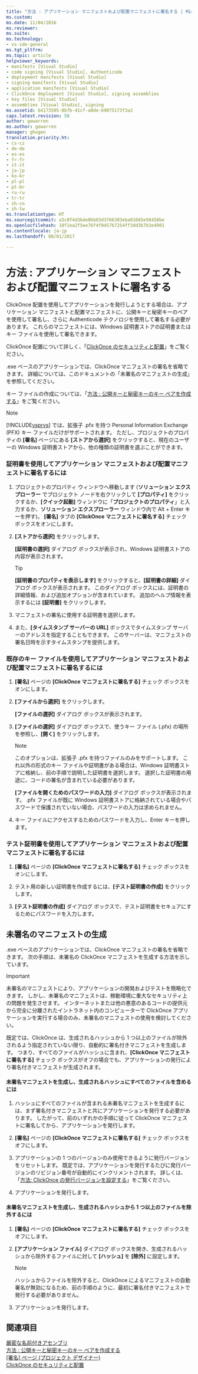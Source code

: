 ```yaml
---
title: "方法 : アプリケーション マニフェストおよび配置マニフェストに署名する | Microsoft Docs"
ms.custom: 
ms.date: 11/04/2016
ms.reviewer: 
ms.suite: 
ms.technology:
- vs-ide-general
ms.tgt_pltfrm: 
ms.topic: article
helpviewer_keywords:
- manifests [Visual Studio]
- code signing [Visual Studio], Authenticode
- deployment manifests [Visual Studio]
- signing manifests [Visual Studio]
- application manifests [Visual Studio]
- ClickOnce deployment [Visual Studio], signing assemblies
- key files [Visual Studio]
- assemblies [Visual Studio], signing
ms.assetid: 64173505-8bfb-41cf-a0de-b9075173f3a2
caps.latest.revision: 58
author: gewarren
ms.author: gewarren
manager: ghogen
translation.priority.ht:
- cs-cz
- de-de
- es-es
- fr-fr
- it-it
- ja-jp
- ko-kr
- pl-pl
- pt-br
- ru-ru
- tr-tr
- zh-cn
- zh-tw
ms.translationtype: HT
ms.sourcegitcommit: a3c0f4d3bde8bb03d3766383eba01665e58458be
ms.openlocfilehash: 18f1ea2f5ee76f4f8457b7254ff3dd3b7b3e4901
ms.contentlocale: ja-jp
ms.lasthandoff: 08/01/2017

---
```

# <a name="how-to-sign-application-and-deployment-manifests"></a>方法 : アプリケーション マニフェストおよび配置マニフェストに署名する
ClickOnce 配置を使用してアプリケーションを発行しようとする場合は、アプリケーション マニフェストと配置マニフェストに、公開キーと秘密キーのペアを使用して署名し、さらに Authenticode テクノロジを使用して署名する必要があります。 これらのマニフェストには、Windows 証明書ストアの証明書またはキー ファイルを使用して署名できます。  
  
 ClickOnce 配置について詳しく、「[ClickOnce のセキュリティと配置](../deployment/clickonce-security-and-deployment.md)」をご覧ください。  
  
 .exe ベースのアプリケーションでは、ClickOnce マニフェストの署名を省略できます。 詳細については、このドキュメントの「未署名のマニフェストの生成」を参照してください。  
  
 キー ファイルの作成については、「[方法 : 公開キーと秘密キーのキー ペアを作成する](/dotnet/framework/app-domains/how-to-create-a-public-private-key-pair)」をご覧ください。  
  
> [!NOTE]
>  [!INCLUDE[vsprvs](../code-quality/includes/vsprvs_md.md)] では、拡張子 .pfx を持つ Personal Information Exchange (PFX) キー ファイルだけがサポートされます。 ただし、プロジェクトのプロパティの **[署名]** ページにある **[ストアから選択]** をクリックすると、現在のユーザーの Windows 証明書ストアから、他の種類の証明書を選ぶことができます。  
  
### <a name="to-sign-application-and-deployment-manifests-using-a-certificate"></a>証明書を使用してアプリケーション マニフェストおよび配置マニフェストに署名するには  
  
1.  プロジェクトのプロパティ ウィンドウへ移動します (**ソリューション エクスプローラー** でプロジェクト ノードを右クリックして **[プロパティ]** をクリックするか、**[クイック起動]** ウィンドウに「**プロジェクトのプロパティ**」と入力するか、**ソリューション エクスプローラー** ウィンドウ内で Alt + Enter キーを押す)。 **[署名]** タブの **[ClickOnce マニフェストに署名する]** チェック ボックスをオンにします。  
  
2.  **[ストアから選択]** をクリックします。  
  
     **[証明書の選択]** ダイアログ ボックスが表示され、Windows 証明書ストアの内容が表示されます。  
  
    > [!TIP]
    >  **[証明書のプロパティを表示します]** をクリックすると、**[証明書の詳細]** ダイアログ ボックスが表示されます。 このダイアログ ボックスには、証明書の詳細情報、および追加オプションが含まれています。 追加のヘルプ情報を表示するには **[証明書]** をクリックします。  
  
3.  マニフェストの署名に使用する証明書を選択します。  
  
4.  また、**[タイムスタンプ サーバーの URL]** ボックスでタイムスタンプ サーバーのアドレスを指定することもできます。 このサーバーは、マニフェストの署名日時を示すタイムスタンプを提供します。  
  
### <a name="to-sign-application-and-deployment-manifests-using-an-existing-key-file"></a>既存のキー ファイルを使用してアプリケーション マニフェストおよび配置マニフェストに署名するには  
  
1.  **[署名]** ページの **[ClickOnce マニフェストに署名する]** チェック ボックスをオンにします。  
  
2.  **[ファイルから選択]** をクリックします。  
  
     **[ファイルの選択]** ダイアログ ボックスが表示されます。  
  
3.  **[ファイルの選択]** ダイアログ ボックスで、使うキー ファイル (.pfx) の場所を参照し、**[開く]** をクリックします。  
  
    > [!NOTE]
    >  このオプションは、拡張子 .pfx を持つファイルのみをサポートします。 これ以外の形式のキー ファイルや証明書がある場合は、Windows 証明書ストアに格納し、前の手順で説明した証明書を選択します。 選択した証明書の用途に、コードの署名が含まれている必要があります。  
  
     **[ファイルを開くためのパスワードの入力]** ダイアログ ボックスが表示されます。 .pfx ファイルが既に Windows 証明書ストアに格納されている場合やパスワードで保護されていない場合、パスワードの入力は求められません。  
  
4.  キー ファイルにアクセスするためのパスワードを入力し、Enter キーを押します。  
  
### <a name="to-sign-application-and-deployment-manifests-using-a-test-certificate"></a>テスト証明書を使用してアプリケーション マニフェストおよび配置マニフェストに署名するには  
  
1.  **[署名]** ページの **[ClickOnce マニフェストに署名する]** チェック ボックスをオンにします。  
  
2.  テスト用の新しい証明書を作成するには、**[テスト証明書の作成]** をクリックします。  
  
3.  **[テスト証明書の作成]** ダイアログ ボックスで、テスト証明書をセキュアにするためにパスワードを入力します。  
  
## <a name="generating-unsigned-manifests"></a>未署名のマニフェストの生成  
 .exe ベースのアプリケーションでは、ClickOnce マニフェストの署名を省略できます。 次の手順は、未署名の ClickOnce マニフェストを生成する方法を示しています。  
  
> [!IMPORTANT]
>  未署名のマニフェストにより、アプリケーションの開発およびテストを簡略化できます。 しかし、未署名のマニフェストは、稼動環境に重大なセキュリティ上の問題を発生させます。 インターネットまたは他の悪意のあるコードの提供元から完全に分離されたイントラネット内のコンピューターで ClickOnce アプリケーションを実行する場合のみ、未署名のマニフェストの使用を検討してください。  
  
 既定では、ClickOnce は、生成されるハッシュから 1 つ以上のファイルが除外されるよう指定されていない限り、自動的に署名付きマニフェストを生成します。 つまり、すべてのファイルがハッシュに含まれ、**[ClickOnce マニフェストに署名する]** チェック ボックスがオフの場合でも、アプリケーションの発行により署名付きマニフェストが生成されます。  
  
#### <a name="to-generate-unsigned-manifests-and-include-all-files-in-the-generated-hash"></a>未署名マニフェストを生成し、生成されるハッシュにすべてのファイルを含めるには  
  
1.  ハッシュにすべてのファイルが含まれる未署名マニフェストを生成するには、まず署名付きマニフェストと共にアプリケーションを発行する必要があります。 したがって、前のいずれかの手順に従って ClickOnce マニフェストに署名してから、アプリケーションを発行します。  
  
2.  **[署名]** ページの **[ClickOnce マニフェストに署名する]** チェック ボックスをオフにします。  
  
3.  アプリケーションの 1 つのバージョンのみ使用できるように発行バージョンをリセットします。 既定では、アプリケーションを発行するたびに発行バージョンのリビジョン番号が自動的にインクリメントされます。 詳しくは、「[方法: ClickOnce の発行バージョンを設定する](../deployment/how-to-set-the-clickonce-publish-version.md)」をご覧ください。  
  
4.  アプリケーションを発行します。  
  
#### <a name="to-generate-unsigned-manifests-and-exclude-one-or-more-files-from-the-generated-hash"></a>未署名マニフェストを生成し、生成されるハッシュから 1 つ以上のファイルを除外するには  
  
1.  **[署名]** ページの **[ClickOnce マニフェストに署名する]** チェック ボックスをオフにします。  
  
2.  **[アプリケーション ファイル]** ダイアログ ボックスを開き、生成されるハッシュから除外するファイルに対して **[ハッシュ]** を **[除外]** に設定します。  
  
    > [!NOTE]
    >  ハッシュからファイルを除外すると、ClickOnce によるマニフェストの自動署名が無効になるため、前の手順のように、最初に署名付きマニフェストで発行する必要がありません。  
  
3.  アプリケーションを発行します。  
  
## <a name="see-also"></a>関連項目  
 [厳密な名前付きアセンブリ](/dotnet/framework/app-domains/strong-named-assemblies)   
 [方法 : 公開キーと秘密キーのキー ペアを作成する](/dotnet/framework/app-domains/how-to-create-a-public-private-key-pair)   
 [[署名] ページ (プロジェクト デザイナー)](../ide/reference/signing-page-project-designer.md)   
 [ClickOnce のセキュリティと配置](../deployment/clickonce-security-and-deployment.md)
